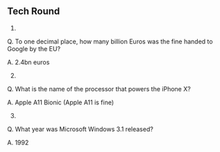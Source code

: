 Tech Round
----------
1.
  Q. To one decimal place, how many billion Euros was the fine handed to Google by the EU?
  
  A. 2.4bn euros

2. 
  Q. What is the name of the processor that powers the iPhone X?
  
  A. Apple A11 Bionic (Apple A11 is fine)

3.
  Q. What year was Microsoft Windows 3.1 released?
  
  A. 1992
